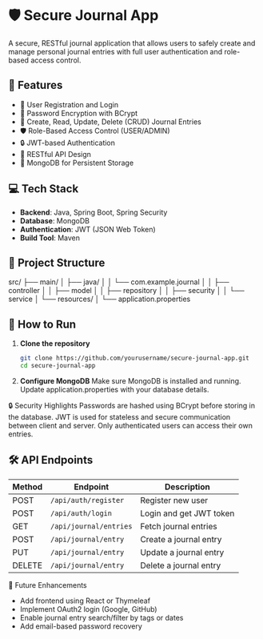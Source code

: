 
# 🛡️ Secure Journal App

A secure, RESTful journal application that allows users to safely create and manage personal journal entries with full user authentication and role-based access control.

## 🚀 Features

- 🔐 User Registration and Login
- 🔑 Password Encryption with BCrypt
- 🧾 Create, Read, Update, Delete (CRUD) Journal Entries
- 🛡️ Role-Based Access Control (USER/ADMIN)
- 🔒 JWT-based Authentication
- 🧩 RESTful API Design
- 💾 MongoDB for Persistent Storage

## 💻 Tech Stack

- **Backend**: Java, Spring Boot, Spring Security
- **Database**: MongoDB
- **Authentication**: JWT (JSON Web Token)
- **Build Tool**: Maven

## 📂 Project Structure

src/
├── main/
│ ├── java/
│ │ └── com.example.journal
│ │ ├── controller
│ │ ├── model
│ │ ├── repository
│ │ ├── security
│ │ └── service
│ └── resources/
│ └── application.properties


## 🧪 How to Run

1. **Clone the repository**
   ```bash
   git clone https://github.com/yourusername/secure-journal-app.git
   cd secure-journal-app
2. **Configure MongoDB**
    Make sure MongoDB is installed and running. Update application.properties with your database details.

🔒 Security Highlights
Passwords are hashed using BCrypt before storing in the database.
JWT is used for stateless and secure communication between client and server.
Only authenticated users can access their own entries.

## 🛠️ API Endpoints

| Method | Endpoint               | Description             |
|--------|------------------------|-------------------------|
| POST   | `/api/auth/register`   | Register new user       |
| POST   | `/api/auth/login`      | Login and get JWT token |
| GET    | `/api/journal/entries` | Fetch journal entries   |
| POST   | `/api/journal/entry`   | Create a journal entry  |
| PUT    | `/api/journal/entry`   | Update a journal entry  |
| DELETE | `/api/journal/entry`   | Delete a journal entry  |


📌 Future Enhancements
- Add frontend using React or Thymeleaf
- Implement OAuth2 login (Google, GitHub)
- Enable journal entry search/filter by tags or dates
- Add email-based password recovery

